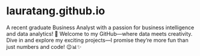 # lauratang.github.io
A recent graduate Business Analyst with a passion for business intelligence and data analytics! 🚀
Welcome to my GitHub—where data meets creativity. 
Dive in and explore my exciting projects—I promise they’re more fun than just numbers and code! 😉📊✨
